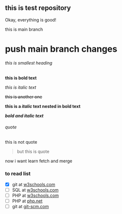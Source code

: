 ## this is test repository 

Okay, everything is good!

this is main branch

push main branch changes
=======
###### this is smallest heading

**this is bold text**

*this is italic text*

~~this is another one~~

**this is a _italic_ text nested in bold text**

***bold and italic text***

###### quote
this is not quote 
> but this is quote

now i want learn fetch and merge

### to read list

- [x] git at [w3schools.com](https://www.w3schools.com/git/)
- [ ] SQL at [w3schools.com](https://www.w3schools.com/sql/default.asp)
- [ ] PHP at [w3schools.com](https://www.w3schools.com/php/default.asp)
- [ ] PHP at [php.net](https://www.php.net/)
- [ ] git at [git-scm.com](https://git-scm.com/)
